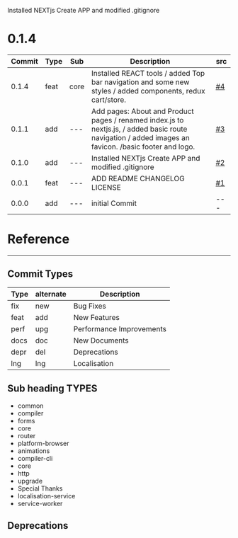 

Installed NEXTjs Create APP and modified .gitignore

<!-- CHANGELOG SPLIT MARKER -->
<a name="0.1.0"></a>
# 0.1.4
| Commit | Type | Sub |  Description | src |
| --- | --- | --- | --- | --- |
| 0.1.4 | feat  | core | Installed REACT tools / added Top bar navigation and some new styles / added components, redux cart/store.      |  [#4](https://github.com/DavitTec/eshop/releases/tag/v0.1.4) |
| 0.1.1 | add  | --- | Add pages: About and Product pages / renamed index.js to nextjs.js, / added basic route navigation / added images an favicon. /basic footer and logo.   |  [#3](https://github.com/DavitTec/eshop/releases/tag/v0.1.1) |
| 0.1.0 | add  | --- | Installed NEXTjs Create APP and modified .gitignore       |  [#2](https://github.com/DavitTec/eshop/releases/tag/v0.1.0) |
| 0.0.1 | feat | --- | ADD README CHANGELOG LICENSE               |  [#1](https://github.com/DavitTec/eshop/releases/tag/v0.0.1) |
| 0.0.0 | add  | --- | initial Commit   | --- |


<!-- CHANGELOG SPLIT MARKER -->

# Reference
----

## Commit Types

|Type|alternate|Description|
|  ---  | ---  |---                       |
|  fix  |new   | Bug Fixes                |
|  feat |add   | New Features             |
|  perf |upg   | Performance Improvements |
|  docs |doc   | New Documents            |
|  depr |del   | Deprecations             |
|  lng  |lng   | Localisation             |


## Sub heading TYPES
 - common
 - compiler
 - forms
 - core
 - router
 - platform-browser
 - animations
 - compiler-cli
 - core
 - http
 - upgrade
 - Special Thanks
 - localisation-service
 - service-worker

##  Deprecations
